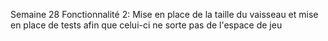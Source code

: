 Semaine 28 
Fonctionnalité 2:
Mise en place de la taille du vaisseau et mise en place de tests afin que celui-ci ne sorte pas de l'espace de jeu
